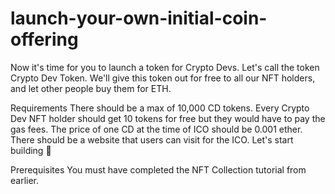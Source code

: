 # launch-your-own-initial-coin-offering

Now it's time for you to launch a token for Crypto Devs. Let's call the token Crypto Dev Token. We'll give this token out for free to all our NFT holders, and let other people buy them for ETH.

Requirements
There should be a max of 10,000 CD tokens.
Every Crypto Dev NFT holder should get 10 tokens for free but they would have to pay the gas fees.
The price of one CD at the time of ICO should be 0.001 ether.
There should be a website that users can visit for the ICO.
Let's start building 🚀

Prerequisites
You must have completed the NFT Collection tutorial from earlier.
